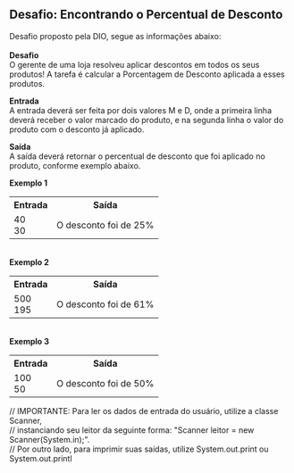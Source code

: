 <h2>Desafio: Encontrando o Percentual de Desconto</h2>

Desafio proposto pela DIO, segue as informações abaixo:
<br><br>
<b>Desafio</b><br>
O gerente de uma loja resolveu aplicar descontos em todos os seus produtos! A tarefa é calcular a Porcentagem de Desconto aplicada a esses produtos.

<b>Entrada</b>
</br>A entrada deverá ser feita por dois valores M e D, onde a primeira linha deverá receber o valor marcado do produto, e na segunda linha o valor do produto com o desconto já aplicado.

<b>Saída</b>
<br>A saída deverá retornar o percentual de desconto que foi aplicado no produto, conforme exemplo abaixo.

<b>Exemplo 1</b>
<table>
    <tr>
        <th>Entrada</th>
        <th>Saída</th>
    </tr>
    <tr>
        <td>
            40<br>
            30
        </td>
        <td>O desconto foi de 25%</td>
    </tr>
</table>

<br><b>Exemplo 2</b>
<table>
    <tr>
        <th>Entrada</th>
        <th>Saída</th>
    </tr>
    <tr>
        <td>
            500<br>
            195
        </td>
        <td>O desconto foi de 61%</td>
    </tr>
</table>

<br><b>Exemplo 3</b>
<table>
    <tr>
        <th>Entrada</th>
        <th>Saída</th>
    </tr>
    <tr>
        <td>
            100<br>
            50
        </td>
        <td>O desconto foi de 50%</td>
    </tr>
</table>

// IMPORTANTE: Para ler os dados de entrada do usuário, utilize a classe Scanner,<br>
// instanciando seu leitor da seguinte forma: "Scanner leitor = new Scanner(System.in);". <br>
// Por outro lado, para imprimir suas saídas, utilize System.out.print ou System.out.printl
